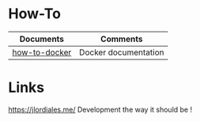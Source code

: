 # How-To

Documents | Comments
------------ | -------------
[how-to-docker](https://github.com/mike-the-bike/how-to/blob/master/how-to-docker.md) | Docker documentation

# Links
https://jlordiales.me/ Development the way it should be !
